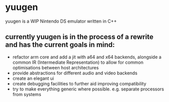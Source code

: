 # yuugen

yuugen is a WIP Nintendo DS emulator written in C++

## currently yuugen is in the process of a rewrite and has the current goals in mind:
- refactor arm core and add a jit with a64 and x64 backends, alongside a common IR (Intermediate Representation) to allow for common optimisations between host architectures
- provide abstractions for different audio and video backends
- create an elegant ui
- create debugging facilities to further aid improving compatibility
- try to make everything generic where possible. e.g. separate processors from systems